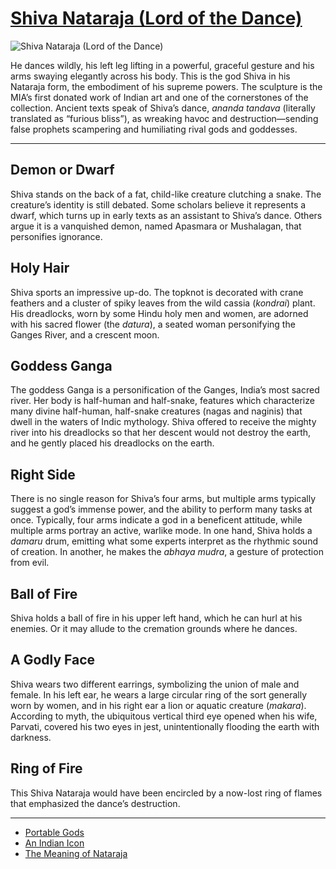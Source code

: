 # [Shiva Nataraja (Lord of the Dance)](http://artstories.artsmia.org/#/o/376)
![Shiva Nataraja (Lord of the Dance)](http://api.artsmia.org/images/376/large.jpg)

He dances wildly, his left leg lifting in a powerful, graceful gesture and his arms swaying elegantly across his body. This is the god Shiva in his Nataraja form, the embodiment of his supreme powers. The sculpture is the MIA’s first donated work of Indian art and one of the cornerstones of the collection. Ancient texts speak of Shiva’s dance, *ananda tandava* (literally translated as “furious bliss”), as wreaking havoc and destruction—sending false prophets scampering and humiliating rival gods and goddesses. 

---

## Demon or Dwarf

Shiva stands on the back of a fat, child-like creature clutching a snake. The creature’s identity is still debated. Some scholars believe it represents a dwarf, which turns up in early texts as an assistant to Shiva’s dance. Others argue it is a vanquished demon, named Apasmara or Mushalagan, that personifies ignorance.

## Holy Hair

Shiva sports an impressive up-do. The topknot is decorated with crane feathers and a cluster of spiky leaves from the wild cassia (*kondrai*) plant. His dreadlocks, worn by some Hindu holy men and women, are adorned with his sacred flower (the *datura*), a seated woman personifying the Ganges River, and a crescent moon.  

## Goddess Ganga

The goddess Ganga is a personification of the Ganges, India’s most sacred river. Her body is half-human and half-snake, features which characterize many divine half-human, half-snake creatures (nagas and naginis) that dwell in the waters of Indic mythology. Shiva offered to receive the mighty river into his dreadlocks so that her descent would not destroy the earth, and he gently placed his dreadlocks on the earth.

## Right Side

There is no single reason for Shiva’s four arms, but multiple arms typically suggest a god’s immense power, and the ability to perform many tasks at once. Typically, four arms indicate a god in a beneficent attitude, while multiple arms portray an active, warlike mode. In one hand, Shiva holds a *damaru* drum, emitting what some experts interpret as the rhythmic sound of creation. In another, he makes the *abhaya mudra*, a gesture of protection from evil.

## Ball of Fire

Shiva holds a ball of fire in his upper left hand, which he can hurl at his enemies. Or it may allude to the cremation grounds where he dances.

## A Godly Face

Shiva wears two different earrings, symbolizing the union of male and female. In his left ear, he wears a large circular ring of the sort generally worn by women, and in his right ear a lion or aquatic creature (*makara*). According to myth, the ubiquitous vertical third eye opened when his wife, Parvati, covered his two eyes in jest, unintentionally flooding the earth with darkness.

## Ring of Fire

This Shiva Nataraja would have been encircled by a now-lost ring of flames that emphasized the dance’s destruction.

---

* [Portable Gods](../stories/portable-gods.md)
* [An Indian Icon](../stories/an-indian-icon.md)
* [The Meaning of Nataraja](../stories/the-meaning-of-nataraja.md)
